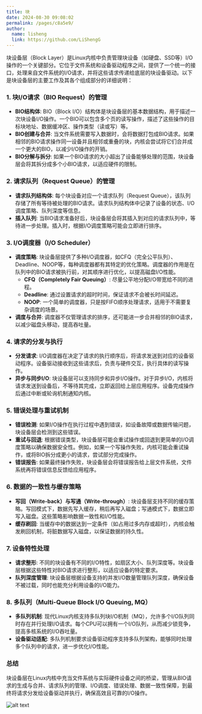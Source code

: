 ```yaml
---
title: 块
date: 2024-08-30 09:08:02
permalink: /pages/c8a5e9/
author: 
  name: lisheng
  link: https://github.com/LiShengG
---
```

块设备层（Block Layer）是Linux内核中负责管理块设备（如硬盘、SSD等）I/O操作的一个关键部分。它位于文件系统和设备驱动程序之间，提供了一个统一的接口，处理来自文件系统的I/O请求，并将这些请求传递给底层的块设备驱动。以下是块设备层的主要工作及其各个组成部分的详细说明：

### 1. **块I/O请求（BIO Request）的管理**
   - **BIO结构体**: BIO（Block I/O）结构体是块设备层的基本数据结构，用于描述一次块设备I/O操作。一个BIO可以包含多个页的读写操作，描述了这些操作的目标块地址、数据缓冲区、操作类型（读或写）等。
   - **BIO创建与合并**: 当文件系统需要写入数据时，会将数据打包成BIO请求。如果相邻的BIO请求操作同一设备并且相邻或重叠的块，内核会尝试将它们合并成一个更大的BIO，以减少I/O操作的开销。
   - **BIO分解与拆分**: 如果一个BIO请求的大小超出了设备能够处理的范围，块设备层会将其拆分成多个小BIO请求，以适应硬件的限制。

### 2. **请求队列（Request Queue）的管理**
   - **请求队列结构体**: 每个块设备对应一个请求队列（Request Queue），该队列存储了所有等待被处理的BIO请求。请求队列结构体中记录了设备的状态、I/O调度策略、队列深度等信息。
   - **插入队列**: 当BIO请求准备好后，块设备层会将其插入到对应的请求队列中，等待进一步处理。插入时，根据I/O调度策略可能会立即进行排序。

### 3. **I/O调度器（I/O Scheduler）**
   - **调度策略**: 块设备层提供了多种I/O调度器，如CFQ（完全公平队列）、Deadline、NOOP等，每种调度器都有其特定的优化策略。调度器的作用是在队列中的BIO请求被执行前，对其顺序进行优化，以提高磁盘I/O性能。
     - **CFQ（Completely Fair Queuing）**: 尽量公平地分配I/O带宽给不同的进程。
     - **Deadline**: 通过设置请求的超时时间，保证请求不会被长时间延迟。
     - **NOOP**: 一个简单的调度器，只是按FIFO顺序处理请求，适用于不需要复杂调度的场景。
   - **调度与合并**: 调度器不仅管理请求的排序，还可能进一步合并相邻的BIO请求，以减少磁盘头移动，提高吞吐量。

### 4. **请求的分发与执行**
   - **分发请求**: I/O调度器在决定了请求的执行顺序后，将请求发送到对应的设备驱动程序。设备驱动接收到这些请求后，负责与硬件交互，执行具体的读写操作。
   - **异步与同步I/O**: 块设备层可以支持同步和异步I/O操作。对于异步I/O，内核将请求发送到设备后，不等待其完成，立即返回给上层应用程序。设备完成操作后通过中断或轮询机制通知内核。

### 5. **错误处理与重试机制**
   - **错误检测**: 如果I/O操作在执行过程中遇到错误，如设备故障或数据传输问题，块设备层会检测到这些错误。
   - **重试与回退**: 根据错误类型，块设备层可能会重试操作或回退到更简单的I/O调度策略以确保数据安全性。例如，如果一个写操作失败，内核可能会重试操作，或将BIO拆分成更小的请求，尝试部分完成操作。
   - **错误报告**: 如果最终操作失败，块设备层会将错误报告给上层文件系统，文件系统再将错误信息反馈给应用程序。

### 6. **数据的一致性与缓存策略**
   - **写回（Write-back）与写通（Write-through）**: 块设备层支持不同的缓存策略。写回模式下，数据先写入缓存，稍后再写入磁盘；写通模式下，数据立即写入磁盘。这些策略影响数据一致性和I/O性能。
   - **缓存刷回**: 当缓存中的数据达到一定条件（如占用过多内存或超时），内核会触发刷回机制，将脏数据写入磁盘，以保证数据的持久性。

### 7. **设备特性处理**
   - **请求整形**: 不同的块设备有不同的I/O特性，如扇区大小、队列深度等。块设备层根据这些特性对BIO请求进行整形，以适应设备的特定要求。
   - **队列深度管理**: 块设备层根据设备支持的并发I/O数量管理队列深度，确保设备不被过载，同时也能充分利用设备的I/O能力。

### 8. **多队列（Multi-Queue Block I/O Queuing, MQ）**
   - **多队列机制**: 现代Linux内核支持多队列块I/O机制（MQ），允许多个I/O队列同时存在并行处理I/O请求。每个CPU可以拥有一个I/O队列，从而减少锁竞争，提高多核系统的I/O吞吐量。
   - **设备驱动适配**: 多队列机制要求设备驱动程序支持多队列架构，能够同时处理多个队列中的请求，进一步优化I/O性能。

### 总结
块设备层在Linux内核中充当文件系统与实际硬件设备之间的桥梁，管理从BIO请求的生成与合并、请求队列的管理、I/O调度、错误处理、数据一致性保障，到最终将请求分发给设备驱动并执行，确保高效且可靠的I/O操作。

![alt text](image.png)